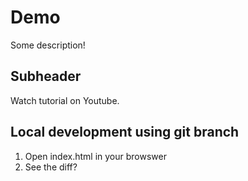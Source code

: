 # Demo

Some description!

## Subheader

Watch tutorial on Youtube.

## Local development using git branch

1. Open index.html in your browswer
2. See the diff?
